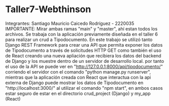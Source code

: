 # Taller7-Webthinson
Integrantes: Santiago Mauricio Caicedo Rodríguez - 2220035
IMPORTANTE: Mirar ambas ramas "main" y "master", ahí estan todos los archivos.
Se trabaja con la aplicación previamente diseñada en el taller 6 para realizar un crud a Tipodocumento. En este trabajo se utilizó tanto Django REST Framework para crear una API que permita exponer los datos de Tipodocumento a través de solicitudes HTTP GET como también el uso de React creando una nueva apliación que recibiera los datos del backend de Django y los muestre dentro de un servidor de desarrollo local. por tanto el uso de la API se puede ver en "http://127.0.0.1:8000/api/tipodocumento/" corriendo el servidor con el comando "python manage.py runserver", mientras que la aplicación creada con React que interactua con la api externa de Django puede mostrar los datos de Tipodocumento en "http://localhost:3000/" al utilizar el comando "npm start", en ambos casos estar seguro de estar en el directorio crud_project (Django) y my_app (React)
